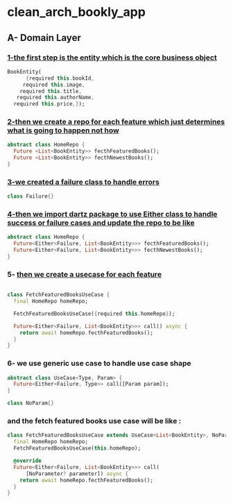 # clean_arch_bookly_app

## A- Domain Layer


### [1-the first step is the entity which is the core business object](https://github.com/MagdKamaldev/bookly/blob/main/lib/Features/home/domain/entities/book_entity.dart)

``` dart
BookEntity(
      {required this.bookId,
     required this.image,
    required this.title,
   required this.authorName,
  required this.price,});
``` 

### [2-then we create a repo for each feature which just determines what is going to happen not how ](https://github.com/MagdKamaldev/bookly/blob/main/lib/Features/home/domain/repos/home_repo.dart)

``` dart
abstract class HomeRepo {
  Future <List<BookEntity>> fecthFeaturedBooks();
  Future <List<BookEntity>> fecthNewestBooks();
}
``` 

### [3-we created a failure class to handle errors](https://github.com/MagdKamaldev/bookly/blob/main/lib/core/errors/failure.dart)

``` dart
class Failure{}
```

### [4-then we import dartz package to use Either class to handle success or failure cases and update the repo to be like](https://github.com/MagdKamaldev/bookly/blob/main/pubspec.yaml)

``` dart
abstract class HomeRepo {
  Future<Either<Failure, List<BookEntity>>> fecthFeaturedBooks();
  Future<Either<Failure, List<BookEntity>>> fecthNewestBooks();
}
```


### 5- [then we create a usecase for each feature](https://github.com/MagdKamaldev/bookly/blob/main/lib/Features/home/domain/use_cases/fetch_featured_books_use_case.dart)

```dart 

class FetchFeaturedBooksUseCase {
  final HomeRepo homeRepo;

  FetchFeaturedBooksUseCase({required this.homeRepo});

  Future<Either<Failure, List<BookEntity>>> call() async {
    return await homeRepo.fecthFeaturedBooks();
  }
}
```

### 6- we use generic use case to handle use case shape

```dart
abstract class UseCase<Type, Param> {
  Future<Either<Failure, Type>> call([Param param]);
}

class NoParam{}

```

 ### and the fetch featured books use case will be like :

``` dart
class FetchFeaturedBooksUseCase extends UseCase<List<BookEntity>, NoParameter> {
  final HomeRepo homeRepo;
  FetchFeaturedBooksUseCase(this.homeRepo);

  @override
  Future<Either<Failure, List<BookEntity>>> call(
      [NoParameter? parameter]) async {
    return await homeRepo.fecthFeaturedBooks();
  }
}

```





